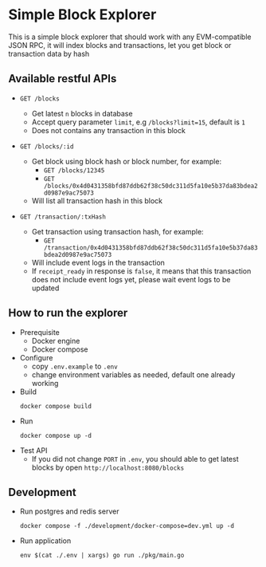 # Simple Block Explorer
This is a simple block explorer that should work with any EVM-compatible JSON RPC, it will index blocks and transactions, let you get block or transaction data by hash

## Available restful APIs
* `GET /blocks`
    * Get latest `n` blocks in database
    * Accept query parameter `limit`, e.g `/blocks?limit=15`, default is `1`
    * Does not contains any transaction in this block

* `GET /blocks/:id`
    * Get block using block hash or block number, for example:
        * `GET /blocks/12345`
        * `GET /blocks/0x4d0431358bfd87ddb62f38c50dc311d5fa10e5b37da83bdea2d0987e9ac75073`
    * Will list all transaction hash in this block

* `GET /transaction/:txHash`
    * Get transaction using transaction hash, for example:
        * `GET /transaction/0x4d0431358bfd87ddb62f38c50dc311d5fa10e5b37da83bdea2d0987e9ac75073`
    * Will include event logs in the transaction
    * If `receipt_ready` in response is `false`, it means that this transaction does not include event logs yet, please wait event logs to be updated

## How to run the explorer
* Prerequisite
    * Docker engine
    * Docker compose
* Configure
    * copy `.env.example` to `.env`
    * change environment variables as needed, default one already working
* Build
    ```
    docker compose build
    ```
* Run
    ```
    docker compose up -d
    ```
* Test API
    * If you did not change `PORT` in `.env`, you should able to get latest blocks by open `http://localhost:8080/blocks`

## Development
* Run postgres and redis server
    ```
    docker compose -f ./development/docker-compose=dev.yml up -d
    ```
* Run application
    ```
    env $(cat ./.env | xargs) go run ./pkg/main.go
    ```

